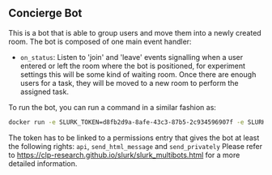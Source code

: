## Concierge Bot

This is a bot that is able to group users and move them into a newly created room. The bot is composed of one main event handler:
* `on_status`: Listen to 'join' and 'leave' events signalling when a user entered or left the room where the bot is positioned, for experiment settings this will be some kind of waiting room. Once there are enough users for a task, they will be moved to a new room to perform the assigned task.

To run the bot, you can run a command in a similar fashion as:
```bash
docker run -e SLURK_TOKEN=d8fb2d9a-8afe-43c3-87b5-2c934596907f -e SLURK_USER=2 -e SLURK_PORT=5000 --net="host" slurk/minimal-bot
```

The token has to be linked to a permissions entry that gives the bot at least the following rights: `api`, `send_html_message` and `send_privately`
Please refer to <https://clp-research.github.io/slurk/slurk_multibots.html> for a more detailed information.